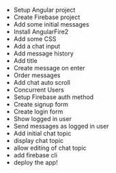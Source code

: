 * Setup Angular project
* Create Firebase project
* Add some initial messages
* Install AngularFire2
* Add some CSS
* Add a chat input
* Add message history
* Add title
* Create message on enter
* Order messages
* Add chat auto scroll
* Concurrent Users
* Setup Firebase auth method
* Create signup form
* Create login form
* Show logged in user
* Send messages as logged in user
* Add initial chat topic
* display chat topic
* allow editing of chat topic
* add firebase cli
* deploy the app!
